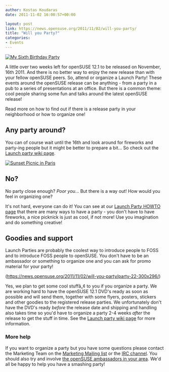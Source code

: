```yaml
---
author: Kostas Koudaras
date: 2011-11-02 16:00:57+00:00

layout: post
link: https://news.opensuse.org/2011/11/02/will-you-party/
title: "Will you Party?"
categories:
- Events
---
```

[![My Sixth Birthday Party](http://farm4.static.flickr.com/3165/2546635007_36c6bd3b38_m.jpg)](http://www.flickr.com/photos/rachelfordjames/2546635007/)

A little over two weeks left for openSUSE 12.1 to be released on November, 16th 2011. And there is no better way to enjoy the new release than with your fellow openSUSE peers. So, attend or organize a Launch Party! These events around the openSUSE release can be anything - from a party in a pub to a series of presentations at an office. But there is a common theme: cool people sharing some fun and talks around the latest openSUSE release!

Read more on how to find out if there is a release party in your neighborhood or how to organize one!
<!-- more -->


## Any party around?


You can of course wait until the 16th and look around for fireworks and party-ing people but it might be better to prepare a bit... So check out the [Launch party wiki page](http://en.opensuse.org/openSUSE:Launch_parties).

[![Sunset Picnic in Paris](http://farm1.static.flickr.com/27/194863333_b0c270a329_m.jpg)](http://www.flickr.com/photos/stuckincustoms/194863333/)


## No?


No party close enough? _Poor you..._ But there is a way out! How would you feel in organizing one?

It's not hard, everyone can do it! You can see at our [Launch Party HOWTO page](http://en.opensuse.org/openSUSE:Launch_party_HOWTO) that there are many ways to have a party - you don't have to have fireworks, a nice picknick is just as cool, if not more! Use you imagination and do something creative!


## Goodies and support


Launch Parties are probably the coolest way to introduce people to FOSS and to introduce FOSS people to openSUSE. You don't have to be an ambassador or something to organize one and you can ask for promo material for your party!

(https://news.opensuse.org/2011/11/02/will-you-party/party-22-300x296/)

Yes, we plan to get some cool stuffâ„¢ to you if you organize a party. We are working hard to have the openSUSE 12.1 DVD's ready as soon as possible and will send them, together with some flyers, posters, stickers and other goodies to the registered release parties. We unfortunately don't have the DVD's ready _before_ the release date and shipping and handling also takes time so you'd have to organize a party 2-4 weeks _after_ the release to get the stuff in time. See the [Launch party wiki page](http://en.opensuse.org/openSUSE:Launch_parties) for more information.


### More help


If you want to organize a party but you have some questions please contact the Marketing Team on the [Marketing Mailing list](lists.opensuse.org/opensuse-marketing) or the [IRC channel](irc://irc.freenode.net/opensuse-marketing). You should also try and involve [the openSUSE ambassadors in your area](http://en.opensuse.org/Ambassadors). We'd all be happy to help you have a smashing party!		
